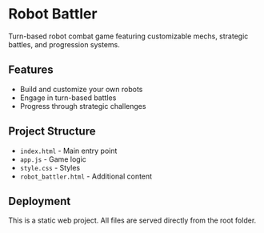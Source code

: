 # Robot Battler

Turn-based robot combat game featuring customizable mechs, strategic battles, and progression systems.

## Features
- Build and customize your own robots
- Engage in turn-based battles
- Progress through strategic challenges

## Project Structure
- `index.html` - Main entry point
- `app.js` - Game logic
- `style.css` - Styles
- `robot_battler.html` - Additional content

## Deployment
This is a static web project. All files are served directly from the root folder.
